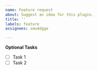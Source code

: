 ```yaml
---
name: Feature request
about: Suggest an idea for this plugin.
title: ''
labels: feature
assignees: smuddgge

---
```


**Optional Tasks**
- [ ] Task 1
- [ ] Task 2
